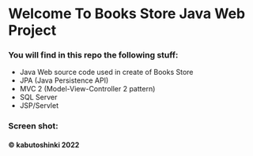 # Welcome To Books Store Java Web Project

### You will find in this repo the following stuff:
* Java Web source code used in create of Books Store
* JPA (Java Persistence API)
* MVC 2 (Model-View-Controller 2 pattern)
* SQL Server
* JSP/Servlet

### Screen shot:


#### © kabutoshinki 2022
